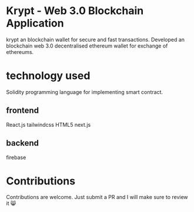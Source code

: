 # Krypt - Web 3.0 Blockchain Application


krypt an blockchain wallet for secure and fast transactions. Developed an blockchain web 3.0 decentralised ethereum wallet for exchange of ethereums.


# technology used

Solidity programming language for implementing smart contract.

## frontend


React.js
tailwindcss
HTML5
next.js


## backend


firebase



# Contributions

Contributions are welcome. Just submit a PR and I will make sure to review it 😸
